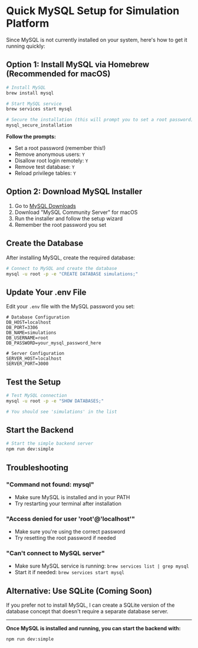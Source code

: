 # Quick MySQL Setup for Simulation Platform

Since MySQL is not currently installed on your system, here's how to get it running quickly:

## Option 1: Install MySQL via Homebrew (Recommended for macOS)

```bash
# Install MySQL
brew install mysql

# Start MySQL service
brew services start mysql

# Secure the installation (this will prompt you to set a root password)
mysql_secure_installation
```

**Follow the prompts:**
- Set a root password (remember this!)
- Remove anonymous users: `Y`
- Disallow root login remotely: `Y`
- Remove test database: `Y`
- Reload privilege tables: `Y`

## Option 2: Download MySQL Installer

1. Go to [MySQL Downloads](https://dev.mysql.com/downloads/mysql/)
2. Download "MySQL Community Server" for macOS
3. Run the installer and follow the setup wizard
4. Remember the root password you set

## Create the Database

After installing MySQL, create the required database:

```bash
# Connect to MySQL and create the database
mysql -u root -p -e "CREATE DATABASE simulations;"
```

## Update Your .env File

Edit your `.env` file with the MySQL password you set:

```env
# Database Configuration
DB_HOST=localhost
DB_PORT=3306
DB_NAME=simulations
DB_USERNAME=root
DB_PASSWORD=your_mysql_password_here

# Server Configuration
SERVER_HOST=localhost
SERVER_PORT=3000
```

## Test the Setup

```bash
# Test MySQL connection
mysql -u root -p -e "SHOW DATABASES;"

# You should see 'simulations' in the list
```

## Start the Backend

```bash
# Start the simple backend server
npm run dev:simple
```

## Troubleshooting

### "Command not found: mysql"
- Make sure MySQL is installed and in your PATH
- Try restarting your terminal after installation

### "Access denied for user 'root'@'localhost'"
- Make sure you're using the correct password
- Try resetting the root password if needed

### "Can't connect to MySQL server"
- Make sure MySQL service is running: `brew services list | grep mysql`
- Start it if needed: `brew services start mysql`

## Alternative: Use SQLite (Coming Soon)

If you prefer not to install MySQL, I can create a SQLite version of the database concept that doesn't require a separate database server.

---

**Once MySQL is installed and running, you can start the backend with:**
```bash
npm run dev:simple
```
